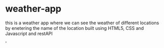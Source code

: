 # weather-app
this is a weather app where we can see the weather of different locations by enetering the name of the location
built using HTML5, CSS and Javascript and restAPI

'
